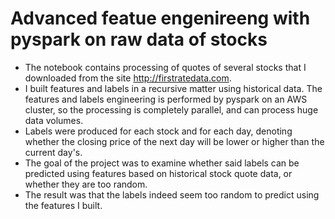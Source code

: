 # Advanced featue engenireeng with pyspark on raw data of stocks

* The notebook contains processing of quotes of several stocks that I downloaded from the site http://firstratedata.com.
* I built features and labels in a recursive matter using historical data. The features and labels engineering is performed by pyspark on an AWS cluster, so the processing is completely parallel, and can process huge data volumes.
* Labels were produced for each stock and for each day, denoting whether the closing price of the next day will be lower or higher than the current day's.
* The goal of the project was to examine whether said labels can be predicted using features based on historical stock quote data, or whether they are too random.
* The result was that the labels indeed seem too random to predict using the features I built.
